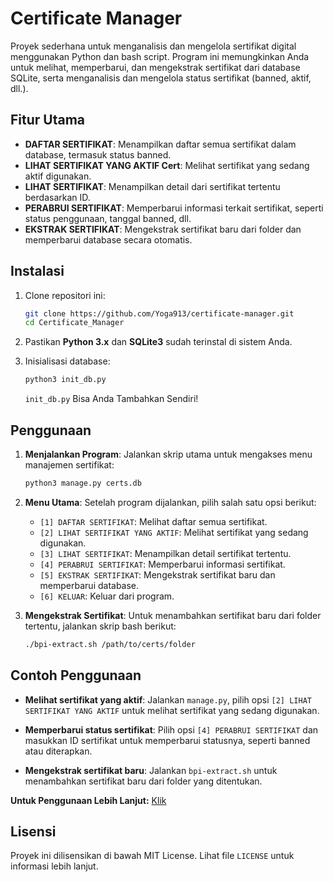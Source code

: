 # **Certificate Manager**

Proyek sederhana untuk menganalisis dan mengelola sertifikat digital menggunakan Python dan bash script. 
Program ini memungkinkan Anda untuk melihat, memperbarui, dan mengekstrak sertifikat dari database SQLite, serta menganalisis dan mengelola status sertifikat (banned, aktif, dll.).

## **Fitur Utama**

- **DAFTAR SERTIFIKAT**: Menampilkan daftar semua sertifikat dalam database, termasuk status banned.
- **LIHAT SERTIFIKAT YANG AKTIF Cert**: Melihat sertifikat yang sedang aktif digunakan.
- **LIHAT SERTIFIKAT**: Menampilkan detail dari sertifikat tertentu berdasarkan ID.
- **PERABRUI SERTIFIKAT**: Memperbarui informasi terkait sertifikat, seperti status penggunaan, tanggal banned, dll.
- **EKSTRAK SERTIFIKAT**: Mengekstrak sertifikat baru dari folder dan memperbarui database secara otomatis.

## **Instalasi**

1. Clone repositori ini:
   ```bash
   git clone https://github.com/Yoga913/certificate-manager.git
   cd Certificate_Manager
   ```

2. Pastikan **Python 3.x** dan **SQLite3** sudah terinstal di sistem Anda.

3. Inisialisasi database:
   ```bash
   python3 init_db.py
   ```
   `init_db.py` Bisa Anda Tambahkan Sendiri!
## **Penggunaan**

1. **Menjalankan Program**:
   Jalankan skrip utama untuk mengakses menu manajemen sertifikat:
   ```bash
   python3 manage.py certs.db
   ```

2. **Menu Utama**:
   Setelah program dijalankan, pilih salah satu opsi berikut:
   - `[1] DAFTAR SERTIFIKAT`: Melihat daftar semua sertifikat.
   - `[2] LIHAT SERTIFIKAT YANG AKTIF`: Melihat sertifikat yang sedang digunakan.
   - `[3] LIHAT SERTIFIKAT`: Menampilkan detail sertifikat tertentu.
   - `[4] PERABRUI SERTIFIKAT`: Memperbarui informasi sertifikat.
   - `[5] EKSTRAK SERTIFIKAT`: Mengekstrak sertifikat baru dan memperbarui database.
   - `[6] KELUAR`: Keluar dari program.

3. **Mengekstrak Sertifikat**:
   Untuk menambahkan sertifikat baru dari folder tertentu, jalankan skrip bash berikut:
   ```bash
   ./bpi-extract.sh /path/to/certs/folder
   ```

## **Contoh Penggunaan**

- **Melihat sertifikat yang aktif**:
   Jalankan `manage.py`, pilih opsi `[2] LIHAT SERTIFIKAT YANG AKTIF` untuk melihat sertifikat yang sedang digunakan.
  
- **Memperbarui status sertifikat**:
   Pilih opsi `[4] PERABRUI SERTIFIKAT` dan masukkan ID sertifikat untuk memperbarui statusnya, seperti banned atau diterapkan.

- **Mengekstrak sertifikat baru**:
   Jalankan `bpi-extract.sh` untuk menambahkan sertifikat baru dari folder yang ditentukan.
  
**Untuk Penggunaan Lebih Lanjut:**
[Klik]()

## **Lisensi**

Proyek ini dilisensikan di bawah MIT License. Lihat file `LICENSE` untuk informasi lebih lanjut.
